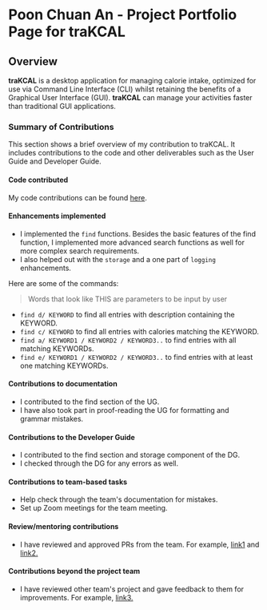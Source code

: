 # Poon Chuan An - Project Portfolio Page for traKCAL

## Overview
**traKCAL** is a desktop application for managing calorie intake, optimized for use via Command Line Interface (CLI) whilst retaining the benefits of a Graphical User Interface (GUI). **traKCAL** can manage your activities faster than traditional GUI applications.

### Summary of Contributions
This section shows a brief overview of my contribution to traKCAL. It includes contributions to the code and other deliverables such as the User Guide and Developer Guide.

#### Code contributed
My code contributions can be found [here](https://nus-cs2113-ay2021s1.github.io/tp-dashboard/#breakdown=true&search=&sort=groupTitle&sortWithin=title&since=2020-09-27&timeframe=commit&mergegroup=&groupSelect=groupByRepos&checkedFileTypes=docs~functional-code~test-code~other&tabOpen=true&tabType=authorship&zFR=false&tabAuthor=jlifah&tabRepo=AY2021S1-CS2113T-T09-4%2Ftp%5Bmaster%5D&authorshipIsMergeGroup=false&authorshipFileTypes=docs~functional-code~test-code~other).

#### Enhancements implemented

* I implemented the `find` functions. Besides the basic features of the find function, I implemented more advanced search functions as well for more complex search requirements.
* I also helped out with the `storage` and a one part of `logging` enhancements. 

Here are some of the commands: 
>Words that look like THIS are parameters to be input by user

* `find d/ KEYWORD` to find all entries with description containing the KEYWORD.
* `find c/ KEYWORD` to find all entries with calories matching the KEYWORD.
* `find a/ KEYWORD1 / KEYWORD2 / KEYWORD3..` to find entries with all matching KEYWORDs.
* `find e/ KEYWORD1 / KEYWORD2 / KEYWORD3..` to find entries with at least one matching KEYWORDs.

#### Contributions to documentation

* I contributed to the find section of the UG.
* I have also took part in proof-reading the UG for formatting and grammar mistakes.

#### Contributions to the Developer Guide

* I contributed to the find section and storage component of the DG.
* I checked through the DG for any errors as well.


#### Contributions to team-based tasks
* Help check through the team's documentation for mistakes. 
* Set up Zoom meetings for the team meeting.

#### Review/mentoring contributions

* I have reviewed and approved PRs from the team. 
For example, [link1](https://github.com/AY2021S1-CS2113T-T09-4/tp/pull/172) and [link2.](https://github.com/AY2021S1-CS2113T-T09-4/tp/pull/255)

#### Contributions beyond the project team

* I have reviewed other team's project and gave feedback to them for improvements.
For example, [link3.](https://github.com/poonchuanan/ped/issues)